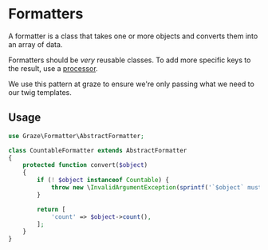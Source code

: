 # Formatters

A formatter is a class that takes one or more objects and converts them into an array of data.

Formatters should be _very_ reusable classes. To add more specific keys to the result, use a [processor](01-processors.md).

We use this pattern at graze to ensure we're only passing what we need to our twig templates.

## Usage

```php
use Graze\Formatter\AbstractFormatter;

class CountableFormatter extends AbstractFormatter
{
    protected function convert($object)
    {
        if (! $object instanceof Countable) {
            throw new \InvalidArgumentException(sprintf('`$object` must be an instance of %s.', Countable::class));
        }

        return [
            'count' => $object->count(),
        ];
    }
}
```
